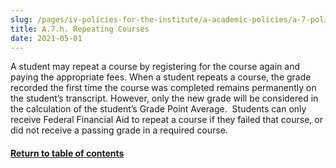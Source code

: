 ```yaml
---
slug: /pages/iv-policies-for-the-institute/a-academic-policies/a-7-policies-concerning-enrollment-and-payment-fees/a-7-g-repeating-courses
title: A.7.h. Repeating Courses
date: 2021-05-01
---
```

A student may repeat a course by registering for the course again and paying the appropriate fees. When a student repeats a course, the grade recorded the first time the course was completed remains permanently on the student’s transcript. However, only the new grade will be considered in the calculation of the student’s Grade Point Average.  Students can only receive Federal Financial Aid to repeat a course if they failed that course, or did not receive a passing grade in a required course.

#### [Return to table of contents](/pages/iv-policies-for-the-institute/a-academic-policies/a-7-policies-concerning-enrollment-and-payment-fees)
